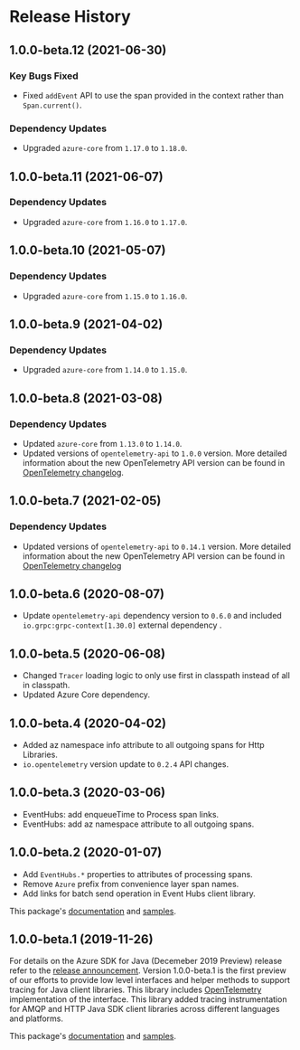 # Release History

## 1.0.0-beta.12 (2021-06-30)

### Key Bugs Fixed

- Fixed `addEvent` API to use the span provided in the context rather than `Span.current()`.

### Dependency Updates

- Upgraded `azure-core` from `1.17.0` to `1.18.0`.

## 1.0.0-beta.11 (2021-06-07)

### Dependency Updates

- Upgraded `azure-core` from `1.16.0` to `1.17.0`.

## 1.0.0-beta.10 (2021-05-07)

### Dependency Updates

- Upgraded `azure-core` from `1.15.0` to `1.16.0`.

## 1.0.0-beta.9 (2021-04-02)

### Dependency Updates

- Upgraded `azure-core` from `1.14.0` to `1.15.0`.

## 1.0.0-beta.8 (2021-03-08)

### Dependency Updates

- Updated `azure-core` from `1.13.0` to `1.14.0`.
- Updated versions of `opentelemetry-api` to `1.0.0` version.
  More detailed information about the new OpenTelemetry API version can be found in [OpenTelemetry changelog](https://github.com/open-telemetry/opentelemetry-java/blob/main/CHANGELOG.md#version-100---2021-02-26).

## 1.0.0-beta.7 (2021-02-05)

### Dependency Updates
- Updated versions of `opentelemetry-api` to `0.14.1` version.
  More detailed information about the new OpenTelemetry API version can be found in [OpenTelemetry changelog](https://github.com/open-telemetry/opentelemetry-java/blob/main/CHANGELOG.md#version-0141---2021-01-14)

## 1.0.0-beta.6 (2020-08-07)
- Update `opentelemetry-api` dependency version to `0.6.0` and included `io.grpc:grpc-context[1.30.0]` external
 dependency .

## 1.0.0-beta.5 (2020-06-08)

- Changed `Tracer` loading logic to only use first in classpath instead of all in classpath.
- Updated Azure Core dependency.

## 1.0.0-beta.4 (2020-04-02)

- Added az namespace info attribute to all outgoing spans for Http Libraries.
- `io.opentelemetry` version update to `0.2.4` API changes.

## 1.0.0-beta.3 (2020-03-06)

- EventHubs: add enqueueTime to Process span links.
- EventHubs: add az namespace attribute to all outgoing spans. 

## 1.0.0-beta.2 (2020-01-07)

- Add `EventHubs.*` properties to attributes of processing spans.
- Remove `Azure` prefix from convenience layer span names.
- Add links for batch send operation in Event Hubs client library. 

This package's
[documentation](https://github.com/Azure/azure-sdk-for-java/blob/azure-core-tracing-opentelemetry_1.0.0-beta.2/sdk/core/azure-core-tracing-opentelemetry/README.md)
and
[samples](https://github.com/Azure/azure-sdk-for-java/blob/azure-core-tracing-opentelemetry_1.0.0-beta.2/sdk/core/azure-core-tracing-opentelemetry/src/samples).

## 1.0.0-beta.1 (2019-11-26)

For details on the Azure SDK for Java (Decemeber 2019 Preview) release refer to the [release announcement](https://aka.ms/azure-sdk-preview5-java).
Version 1.0.0-beta.1 is the first preview of our efforts to provide low level interfaces and helper methods to support tracing for Java client libraries.
This library includes [OpenTelemetry](https://opentelemetry.io/) implementation of the interface.
This library added tracing instrumentation for AMQP and HTTP Java SDK client libraries across different languages and platforms.

This package's
[documentation](https://github.com/Azure/azure-sdk-for-java/blob/azure-core-tracing-opentelemetry_1.0.0-beta.1/sdk/core/azure-core-tracing-opentelemetry/README.md)
and
[samples](https://github.com/Azure/azure-sdk-for-java/blob/azure-core-tracing-opentelemetry_1.0.0-beta.1/sdk/core/azure-core-tracing-opentelemetry/src/samples).
